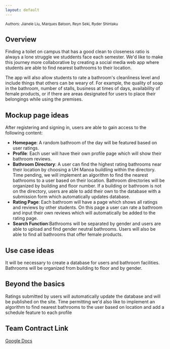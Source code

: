 ```yaml
---
layout: default
---
```


<small>
Authors:
Jianele Liu, Marques Batoon, Reyn Seki, Ryder Shintaku
</small>


## Overview 

Finding a toilet on campus that has a good clean to closeness ratio is always a lone struggle we studdents face each semester. We'd like to make this journey more collaborative by creating a social media web app where students are able to find nearest bathrooms to their location. 

The app will also allow students to rate a bathroom's cleanliness level and include things that others can be weary of. For example, the quality of soap in the bathroom, number of stalls, business at times of days, availability of female products, or if there are areas designated for users to place their belongings while using the premises.


## Mockup page ideas

After registering and signing in, users are able to gain access to the following content:
- **Homepage**: A random bathroom of the day will be featured based on user ratings.
- **Profile**: Each user will have their own profile page which will show their bathroom reviews.
- **Bathroom Directory**: A user can find the highest rating bathrooms near their location by choosing a UH Manoa buildling within the directory. Time pending, we will implement an algorithm to find the nearest bathrooms to a user based on their location. Bathroom directories will be organized by building and floor number. If a building or bathroom is not on the directory, users are able to add their own to the database with a submission form which automatically updates database.
- **Rating Page**: Each bathroom will have a page which shows all ratings and reviews by other students. On this page a user can rate a bathroom and input their own reviews which will automatically be added to the rating page.
- **Search Function**:Bathrooms will be separated by gender and users are able to upload and find gender neutral bathrooms. Users will also be able to find all bathrooms that offer female products.


## Use case ideas
It will be necessary to create a database for users and bathroom facilities. Bathrooms will be organized from building to floor and by gender. 

## Beyond the basics
Ratings submitted by users will automatically update the database and will be published on the site. Time permitting we'd also like to implement an algorithm to find nearest bathrooms to the user based on location and add a schedule feature to each profile

## Team Contract Link
[Google Docs](https://docs.google.com/document/d/14pBRniZ6KHrZOEJFxB_emzIQQTUT-btge485rYyElhs)

<!--
### Small image

![Octocat](https://github.githubassets.com/images/icons/emoji/octocat.png)

### Large image

![Branching](https://guides.github.com/activities/hello-world/branching.png)
-->

